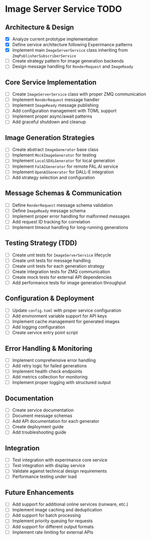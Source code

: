 # Image Server Service TODO

## Architecture & Design
- [x] Analyze current prototype implementation
- [x] Define service architecture following Experimance patterns
- [x] Implement main `ImageServerService` class inheriting from `ZmqPublisherSubscriberService`
- [ ] Create strategy pattern for image generation backends
- [ ] Design message handling for `RenderRequest` and `ImageReady`

## Core Service Implementation
- [ ] Create `ImageServerService` class with proper ZMQ communication
- [ ] Implement `RenderRequest` message handler
- [ ] Implement `ImageReady` message publishing
- [ ] Add configuration management with TOML support
- [ ] Implement proper async/await patterns
- [ ] Add graceful shutdown and cleanup

## Image Generation Strategies
- [ ] Create abstract `ImageGenerator` base class
- [ ] Implement `MockImageGenerator` for testing
- [ ] Implement `LocalSDXLGenerator` for local generation
- [ ] Implement `FalAIGenerator` for remote FAL.AI service
- [ ] Implement `OpenAIGenerator` for DALL-E integration
- [ ] Add strategy selection and configuration

## Message Schemas & Communication
- [ ] Define `RenderRequest` message schema validation
- [ ] Define `ImageReady` message schema
- [ ] Implement proper error handling for malformed messages
- [ ] Add request ID tracking for correlation
- [ ] Implement timeout handling for long-running generations

## Testing Strategy (TDD)
- [ ] Create unit tests for `ImageServerService` lifecycle
- [ ] Create unit tests for message handling
- [ ] Create unit tests for each generation strategy
- [ ] Create integration tests for ZMQ communication
- [ ] Create mock tests for external API dependencies
- [ ] Add performance tests for image generation throughput

## Configuration & Deployment
- [ ] Update `config.toml` with proper service configuration
- [ ] Add environment variable support for API keys
- [ ] Implement cache management for generated images
- [ ] Add logging configuration
- [ ] Create service entry point script

## Error Handling & Monitoring
- [ ] Implement comprehensive error handling
- [ ] Add retry logic for failed generations
- [ ] Implement health check endpoints
- [ ] Add metrics collection for monitoring
- [ ] Implement proper logging with structured output

## Documentation
- [ ] Create service documentation
- [ ] Document message schemas
- [ ] Add API documentation for each generator
- [ ] Create deployment guide
- [ ] Add troubleshooting guide

## Integration
- [ ] Test integration with experimance core service
- [ ] Test integration with display service
- [ ] Validate against technical design requirements
- [ ] Performance testing under load

## Future Enhancements
- [ ] Add support for additional online services (runware, etc.)
- [ ] Implement image caching and deduplication
- [ ] Add support for batch processing
- [ ] Implement priority queuing for requests
- [ ] Add support for different output formats
- [ ] Implement rate limiting for external APIs